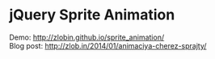 jQuery Sprite Animation
================

Demo: http://zlobin.github.io/sprite_animation/<br>
Blog post: http://zlob.in/2014/01/animaciya-cherez-sprajty/
